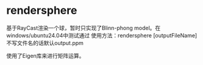 # rendersphere
基于RayCast渲染一个球，暂时只实现了Blinn-phong model。在windows/ubuntu24.04中测试通过
使用方法：rendersphere [outputFileName]
不写文件名的话默认output.ppm

使用了Eigen库来进行矩阵运算。